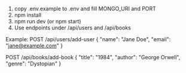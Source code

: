 
1. copy .env.example to .env and fill MONGO_URI and PORT
2. npm install
3. npm run dev    (or npm start)
4. Use endpoints under /api/users and /api/books

Example:
POST /api/users/add-user
{ "name": "Jane Doe", "email": "jane@example.com" }

POST /api/books/add-book
{ "title": "1984", "author": "George Orwell", "genre": "Dystopian" }
